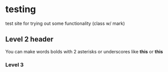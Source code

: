 # testing

test site for trying out some functionality (class w/ mark)

## Level 2 header
You can make words bolds with 2 asterisks or underscores like **this** or __this__

### Level 3

